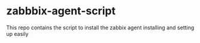 # zabbbix-agent-script
This repo contains the script to install the zabbix agent installing and setting up easily
